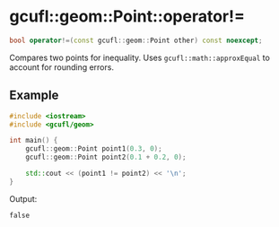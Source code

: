 # gcufl::geom::Point::operator!=
```cpp
bool operator!=(const gcufl::geom::Point other) const noexcept;
```
Compares two points for inequality. Uses `gcufl::math::approxEqual` to account for rounding errors.
## Example
```cpp
#include <iostream>
#include <gcufl/geom>

int main() {
	gcufl::geom::Point point1(0.3, 0);
	gcufl::geom::Point point2(0.1 + 0.2, 0);

	std::cout << (point1 != point2) << '\n';
}
```
Output:
```
false
```
